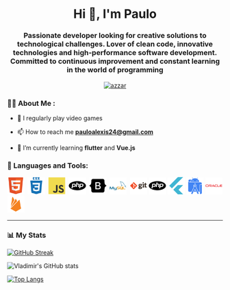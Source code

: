 <div id="header" align="center">
    <h1 align="center">Hi 👋, I'm Paulo</h1>
    <h3 align="center">
    Passionate developer looking for creative solutions to technological challenges. Lover of clean code, innovative technologies and high-performance software development. Committed to continuous improvement and constant learning in the world of programming
    </h3>
</div>

<div id="badges" align="center">
   <a href="https://www.linkedin.com/in/paulo-martinez-72585524b/" target="blank"><img align="center"
         src="https://img.shields.io/badge/linkedin-%231DA1F2.svg?style=for-the-badge&logo=linkedin&logoColor=white"
         alt="azzar" height="30"/>
     </a>
</div>

### 👨‍💻 About Me :

- 📝 I regularly play video games

- 📫 How to reach me **pauloalexis24@gmail.com**

- 🌱 I’m currently learning **flutter** and **Vue.js**


<div align="left">
    <h3>🔨 Languages and Tools:</h3>
    <div>
        <img src="https://github.com/devicons/devicon/blob/master/icons/html5/html5-original.svg" title="HTML5" alt="HTML" width="40" height="40"/>&nbsp;
        <img src="https://github.com/devicons/devicon/blob/master/icons/css3/css3-plain-wordmark.svg"  title="CSS3" alt="CSS" width="40" height="40"/>&nbsp;
        <img src="https://github.com/devicons/devicon/blob/master/icons/javascript/javascript-original.svg" title="JavaScript" alt="JavaScript" width="40" height="40"/>&nbsp;
        <img src="https://github.com/devicons/devicon/blob/master/icons/php/php-plain.svg"  title="PHP" alt="PHP" width="40" height="40"/>&nbsp;
        <img src="https://github.com/devicons/devicon/blob/master/icons/bootstrap/bootstrap-plain.svg" title="Bootstrap" alt="Bootstrap" width="40" height="40"/>&nbsp;
        <img src="https://github.com/devicons/devicon/blob/master/icons/mysql/mysql-original-wordmark.svg" title="MySQL"  alt="MySQL" width="40" height="40"/>&nbsp;
        <img src="https://github.com/devicons/devicon/blob/master/icons/git/git-original-wordmark.svg" title="Git" **alt="Git" width="40" height="40"/>
        <img src="https://github.com/devicons/devicon/blob/master/icons/php/php-plain.svg" title="Git" **alt="Git" width="40" height="40"/>
        <img src="https://github.com/devicons/devicon/blob/master/icons/flutter/flutter-plain.svg" title="Git" **alt="Git" width="40" height="40"/>
        <img src="https://github.com/devicons/devicon/blob/master/icons/androidstudio/androidstudio-plain.svg" title="Git" **alt="Git" width="40" height="40"/>
        <img src="https://github.com/devicons/devicon/blob/master/icons/oracle/oracle-original.svg" title="Git" **alt="Git" width="40" height="40"/>
        <img src="https://github.com/devicons/devicon/blob/master/icons/firebase/firebase-plain.svg" title="Git" **alt="Git" width="40" height="40"/>
      </div>
</div>

---

### 📊 My Stats
[![GitHub Streak](http://github-readme-streak-stats.herokuapp.com?user=Paulo1603C&theme=dark&hide_border=true)](https://git.io/streak-stats)

![Vladimir's GitHub stats](https://github-readme-stats.vercel.app/api?username=Paulo1603C&show_icons=true&theme=dracula)

[![Top Langs](https://github-readme-stats.vercel.app/api/top-langs/?username=Paulo1603C&theme=dark)](https://github.com/Paulo1603C/github-readme-stats)

